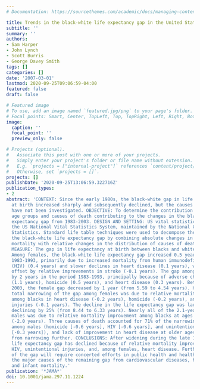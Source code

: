 ```yaml
---
# Documentation: https://sourcethemes.com/academic/docs/managing-content/

title: Trends in the black-white life expectancy gap in the United States, 1983-2003
subtitle: ''
summary: ''
authors:
- Sam Harper
- John Lynch
- Scott Burris
- George Davey Smith
tags: []
categories: []
date: '2007-03-01'
lastmod: 2020-09-25T09:06:59-04:00
featured: false
draft: false

# Featured image
# To use, add an image named `featured.jpg/png` to your page's folder.
# Focal points: Smart, Center, TopLeft, Top, TopRight, Left, Right, BottomLeft, Bottom, BottomRight.
image:
  caption: ''
  focal_point: ''
  preview_only: false

# Projects (optional).
#   Associate this post with one or more of your projects.
#   Simply enter your project's folder or file name without extension.
#   E.g. `projects = ["internal-project"]` references `content/project/deep-learning/index.md`.
#   Otherwise, set `projects = []`.
projects: []
publishDate: '2020-09-25T13:06:59.322716Z'
publication_types:
- 2
abstract: 'CONTEXT: Since the early 1980s, the black-white gap in life expectancy
  at birth increased sharply and subsequently declined, but the causes of these changes
  have not been investigated. OBJECTIVE: To determine the contribution of specific
  age groups and causes of death contributing to the changes in the black-white life
  expectancy gap from 1983-2003. DESIGN AND SETTING: US vital statistics data from
  the US National Vital Statistics System, maintained by the National Center for Health
  Statistics. Standard life table techniques were used to decompose the change in
  the black-white life expectancy gap by combining absolute changes in age-specific
  mortality with relative changes in the distribution of causes of death. MAIN OUTCOME
  MEASURE: The gap in life expectancy at birth between blacks and whites. RESULTS:
  Among females, the black-white life expectancy gap increased 0.5 years in the period
  1983-1993, primarily due to increased mortality from human immunodeficiency virus
  (HIV) (0.4 years) and slower declines in heart disease (0.1 years), which were somewhat
  offset by relative improvements in stroke (-0.1 years). The gap among males increased
  by 2 years in the period 1983-1993, principally because of adverse changes in HIV
  (1.1 years), homicide (0.5 years), and heart disease (0.3 years). Between 1993 and
  2003, the female gap decreased by 1 year (from 5.59 to 4.54 years). Half of the
  total narrowing of the gap among females was due to relative mortality improvement
  among blacks in heart disease (-0.2 years), homicide (-0.2 years), and unintentional
  injuries (-0.1 years). The decline in the life expectancy gap was larger among males,
  declining by 25% (from 8.44 to 6.33 years). Nearly all of the 2.1-year decline among
  males was due to relative mortality improvement among blacks at ages 15 to 49 years
  (-2.0 years). Three causes of death accounted for 71% of the narrowing of the gap
  among males (homicide [-0.6 years], HIV [-0.6 years], and unintentional injuries
  [-0.3 years]), and lack of improvement in heart disease at older ages kept the gap
  from narrowing further. CONCLUSIONS: After widening during the late 1980s, the black-white
  life expectancy gap has declined because of relative mortality improvements in homicide,
  HIV, unintentional injuries, and, among females, heart disease. Further narrowing
  of the gap will require concerted efforts in public health and health care to address
  the major causes of the remaining gap from cardiovascular diseases, homicide, HIV,
  and infant mortality.'
publication: '*JAMA*'
doi: 10.1001/jama.297.11.1224
---
```

